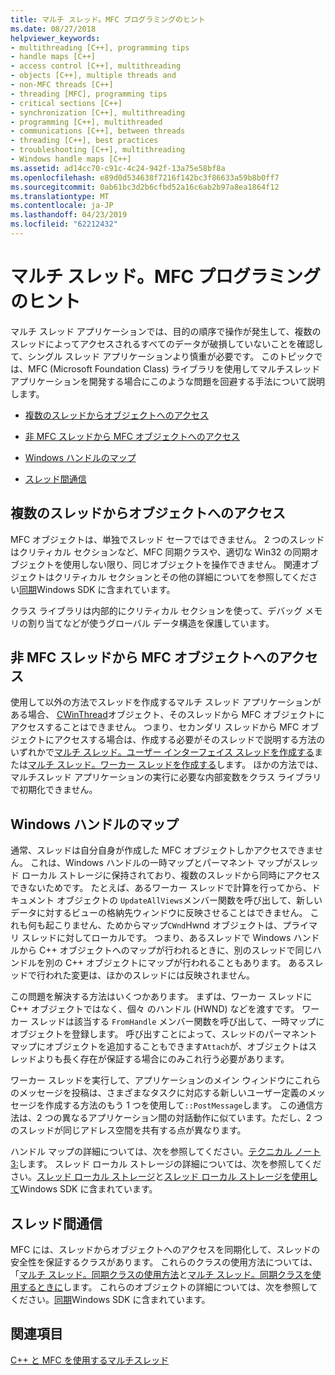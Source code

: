 ```yaml
---
title: マルチ スレッド。MFC プログラミングのヒント
ms.date: 08/27/2018
helpviewer_keywords:
- multithreading [C++], programming tips
- handle maps [C++]
- access control [C++], multithreading
- objects [C++], multiple threads and
- non-MFC threads [C++]
- threading [MFC], programming tips
- critical sections [C++]
- synchronization [C++], multithreading
- programming [C++], multithreaded
- communications [C++], between threads
- threading [C++], best practices
- troubleshooting [C++], multithreading
- Windows handle maps [C++]
ms.assetid: ad14cc70-c91c-4c24-942f-13a75e58bf8a
ms.openlocfilehash: e89d0d534638f7216f142bc3f86633a59b8b0ff7
ms.sourcegitcommit: 0ab61bc3d2b6cfbd52a16c6ab2b97a8ea1864f12
ms.translationtype: MT
ms.contentlocale: ja-JP
ms.lasthandoff: 04/23/2019
ms.locfileid: "62212432"
---
```

# <a name="multithreading-mfc-programming-tips"></a>マルチ スレッド。MFC プログラミングのヒント

マルチ スレッド アプリケーションでは、目的の順序で操作が発生して、複数のスレッドによってアクセスされるすべてのデータが破損していないことを確認して、シングル スレッド アプリケーションより慎重が必要です。 このトピックでは、MFC (Microsoft Foundation Class) ライブラリを使用してマルチスレッド アプリケーションを開発する場合にこのような問題を回避する手法について説明します。

- [複数のスレッドからオブジェクトへのアクセス](#_core_accessing_objects_from_multiple_threads)

- [非 MFC スレッドから MFC オブジェクトへのアクセス](#_core_accessing_mfc_objects_from_non.2d.mfc_threads)

- [Windows ハンドルのマップ](#_core_windows_handle_maps)

- [スレッド間通信](#_core_communicating_between_threads)

##  <a name="_core_accessing_objects_from_multiple_threads"></a> 複数のスレッドからオブジェクトへのアクセス

MFC オブジェクトは、単独でスレッド セーフではできません。 2 つのスレッドはクリティカル セクションなど、MFC 同期クラスや、適切な Win32 の同期オブジェクトを使用しない限り、同じオブジェクトを操作できません。 関連オブジェクトはクリティカル セクションとその他の詳細についてを参照してください[同期](/windows/desktop/Sync/synchronization)Windows SDK に含まれています。

クラス ライブラリは内部的にクリティカル セクションを使って、デバッグ メモリの割り当てなどが使うグローバル データ構造を保護しています。

##  <a name="_core_accessing_mfc_objects_from_non.2d.mfc_threads"></a> 非 MFC スレッドから MFC オブジェクトへのアクセス

使用して以外の方法でスレッドを作成するマルチ スレッド アプリケーションがある場合、 [CWinThread](../mfc/reference/cwinthread-class.md)オブジェクト、そのスレッドから MFC オブジェクトにアクセスすることはできません。 つまり、セカンダリ スレッドから MFC オブジェクトにアクセスする場合は、作成する必要がそのスレッドで説明する方法のいずれかで[マルチ スレッド。ユーザー インターフェイス スレッドを作成する](multithreading-creating-user-interface-threads.md)または[マルチ スレッド。ワーカー スレッドを作成する](multithreading-creating-worker-threads.md)します。 ほかの方法では、マルチスレッド アプリケーションの実行に必要な内部変数をクラス ライブラリで初期化できません。

##  <a name="_core_windows_handle_maps"></a> Windows ハンドルのマップ

通常、スレッドは自分自身が作成した MFC オブジェクトしかアクセスできません。 これは、Windows ハンドルの一時マップとパーマネント マップがスレッド ローカル ストレージに保持されており、複数のスレッドから同時にアクセスできないためです。 たとえば、あるワーカー スレッドで計算を行ってから、ドキュメント オブジェクトの `UpdateAllViews`メンバー関数を呼び出して、新しいデータに対するビューの格納先ウィンドウに反映させることはできません。 これも何も起こりません、ためからマップ`CWnd`Hwnd オブジェクトは、プライマリ スレッドに対してローカルです。 つまり、あるスレッドで Windows ハンドルから C++ オブジェクトへのマップが行われるときに、別のスレッドで同じハンドルを別の C++ オブジェクトにマップが行われることもあります。 あるスレッドで行われた変更は、ほかのスレッドには反映されません。

この問題を解決する方法はいくつかあります。 まずは、ワーカー スレッドに C++ オブジェクトではなく、個々 のハンドル (HWND) などを渡すです。 ワーカー スレッドは該当する `FromHandle` メンバー関数を呼び出して、一時マップにオブジェクトを登録します。 呼び出すことによって、スレッドのパーマネント マップにオブジェクトを追加することもできます`Attach`が、オブジェクトはスレッドよりも長く存在が保証する場合にのみこれ行う必要があります。

ワーカー スレッドを実行して、アプリケーションのメイン ウィンドウにこれらのメッセージを投稿は、さまざまなタスクに対応する新しいユーザー定義のメッセージを作成する方法のもう 1 つを使用して`::PostMessage`します。 この通信方法は、2 つの異なるアプリケーション間の対話動作に似ています。ただし、2 つのスレッドが同じアドレス空間を共有する点が異なります。

ハンドル マップの詳細については、次を参照してください。[テクニカル ノート 3:](../mfc/tn003-mapping-of-windows-handles-to-objects.md)します。 スレッド ローカル ストレージの詳細については、次を参照してください。[スレッド ローカル ストレージ](/windows/desktop/ProcThread/thread-local-storage)と[スレッド ローカル ストレージを使用して](/windows/desktop/ProcThread/using-thread-local-storage)Windows SDK に含まれています。

##  <a name="_core_communicating_between_threads"></a> スレッド間通信

MFC には、スレッドからオブジェクトへのアクセスを同期化して、スレッドの安全性を保証するクラスがあります。 これらのクラスの使用方法については、「[マルチ スレッド。同期クラスの使用方法](multithreading-how-to-use-the-synchronization-classes.md)と[マルチ スレッド。同期クラスを使用するときに](multithreading-when-to-use-the-synchronization-classes.md)します。 これらのオブジェクトの詳細については、次を参照してください。[同期](/windows/desktop/Sync/synchronization)Windows SDK に含まれています。

## <a name="see-also"></a>関連項目

[C++ と MFC を使用するマルチスレッド](multithreading-with-cpp-and-mfc.md)
